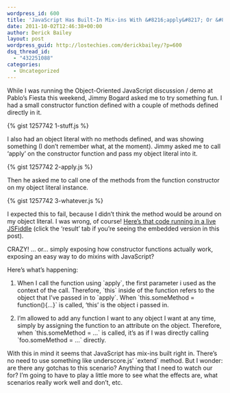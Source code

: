 ```yaml
---
wordpress_id: 600
title: 'JavaScript Has Built-In Mix-ins With &#8216;apply&#8217; Or &#8216;call&#8217;'
date: 2011-10-02T12:46:38+00:00
author: Derick Bailey
layout: post
wordpress_guid: http://lostechies.com/derickbailey/?p=600
dsq_thread_id:
  - "432251088"
categories:
  - Uncategorized
---
```

While I was running the Object-Oriented JavaScript discussion / demo at Pablo&#8217;s Fiesta this weekend, Jimmy Bogard asked me to try something fun. I had a small constructor function defined with a couple of methods defined directly in it.

{% gist 1257742 1-stuff.js %}

I also had an object literal with no methods defined, and was showing something (I don&#8217;t remember what, at the moment). Jimmy asked me to call &#8216;apply&#8217; on the constructor function and pass my object literal into it.

{% gist 1257742 2-apply.js %}

Then he asked me to call one of the methods from the function constructor on my object literal instance.

{% gist 1257742 3-whatever.js %}

I expected this to fail, because I didn&#8217;t think the method would be around on my object literal. I was wrong, of course! [Here&#8217;s that code running in a live JSFiddle](http://jsfiddle.net/derickbailey/Brp4S/4/) (click the &#8216;result&#8217; tab if you&#8217;re seeing the embedded version in this post).



CRAZY! … or… simply exposing how constructor functions actually work, exposing an easy way to do mixins with JavaScript?

Here&#8217;s what&#8217;s happening:

1) When I call the function using \`apply\`, the first parameter i used as the context of the call. Therefore, \`this\` inside of the function refers to the object that I&#8217;ve passed in to \`apply\`. When \`this.someMethod = function(){…}\` is called, &#8216;this&#8217; is the object i passed in.

2) I&#8217;m allowed to add any function I want to any object I want at any time, simply by assigning the function to an attribute on the object. Therefore, when \`this.someMethod = …\` is called, it&#8217;s as if I was directly calling \`foo.someMethod = …\` directly.

With this in mind it seems that JavaScript has mix-ins built right in. There&#8217;s no need to use something like underscore.js&#8217; \`extend\` method. But I wonder: are there any gotchas to this scenario? Anything that I need to watch our for? I&#8217;m going to have to play a little more to see what the effects are, what scenarios really work well and don&#8217;t, etc.
